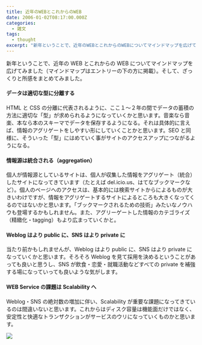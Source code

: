 ```yaml
---
title: 近年のWEBとこれからのWEB
date: 2006-01-02T08:17:00.000Z
categories:
  - 雑文
tags:
  - thought
excerpt: "新年ということで、近年のWEBとこれからのWEBについてマインドマップを広げてみました（マインドマップはエントリーの下の方に掲載）。そして、ざっくりと所感をまとめてみました。"
---
```


新年ということで、近年の WEB とこれからの WEB についてマインドマップを広げてみました（マインドマップはエントリーの下の方に掲載）。そして、ざっくりと所感をまとめてみました。

#### データは適切な型に分離する

HTML と CSS の分離に代表されるように、ここ１〜２年の間でデータの蓄積の方法に適切な「型」が求められるようになっていくかと思います。音楽なら音楽、本なら本のスキーマでデータを保存するようになる。それは具体的に言えば、情報のアグリゲートをしやすい形にしていくことかと思います。SEO と同様に、そういった「型」にはめていく事がサイトのアクセスアップにつながるようになる。

#### 情報源は統合される（aggregation）

個人が情報源としているサイトは、個人が収集した情報をアグリゲート（統合）したサイトになってきています（たとえば del.icio.us、はてなブックマークなど）。個人のページへのアクセスは、基本的には検索サイトからによるものが大きいわけですが、情報をアグリゲートするサイトによるところも大きくなってくるのではないかと思います。「ブックマークされるための技術」みたいなノウハウも登場するかもしれません。また、アグリーゲートした情報のカテゴライズ（精緻化・tagging）もより広まっていくかと。

#### Weblog はより public に、SNS はより private に

当たり前かもしれませんが、Weblog はより public に、SNS はより private になっていくかと思います。そろそろ Weblog を見て採用を決めるということがあっても良いと思うし、SNS が飲食・恋愛・就職活動などすべての private を補強する場になっていっても良いような気がします。

#### WEB Service の課題は Scalability へ

Weblog・SNS の絶対数の増加に伴い、Scalability が重要な課題になってきているのは間違いないと思います。これからはディスク容量は機能面だけではなく、安定性と快適なトランザクションがサービスのウリになっていくものかと思います。

[![](/blog//assets/i/etc/data.gif)](/blog//assets/i/etc/data.gif)
